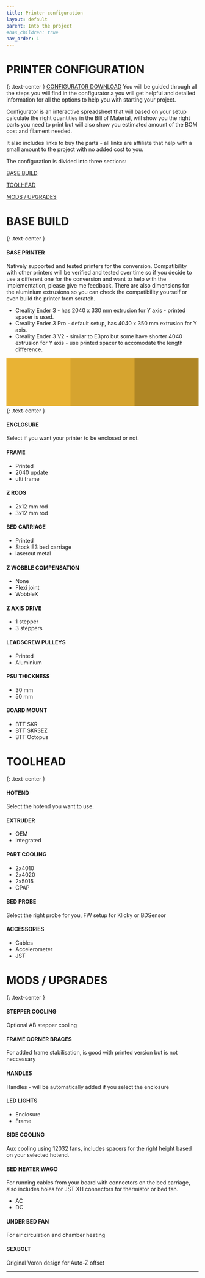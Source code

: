 ```yaml
---
title: Printer configuration
layout: default
parent: Into the project
#has_children: true
nav_order: 1
---
```


# PRINTER CONFIGURATION
{: .text-center }
[CONFIGURATOR DOWNLOAD]
You will be guided through all the steps you will find in the configurator a you will get helpful and detailed information for all the options to help you with starting your project.

Configurator is an interactive spreadsheet that will based on your setup calculate the right quantities in the Bill of Material, will show you the right parts you need to print but will also show you estimated amount of the BOM cost and filament needed.

It also includes links to buy the parts - all links are affiliate that help with a small amount to the project with no added cost to you.

The configuration is divided into three sections:

[BASE BUILD]

[TOOLHEAD]

[MODS / UPGRADES]

# BASE BUILD
{: .text-center }

#### BASE PRINTER
Natively supported and tested printers for the conversion. Compatibility with other printers will be verified and tested over time so if you decide to use a different one for the conversion and want to help with the implementation, please give me feedback. There are also dimensions for the aluminium extrusions so you can check the compatibility yourself or even build the printer from scratch.
- Creality Ender 3 - has 2040 x 330 mm extrusion for Y axis - printed spacer is used.
- Creality Ender 3 Pro - default setup, has 4040 x 350 mm extrusion for Y axis.
- Creality Ender 3 V2 - similar to E3pro but some have shorter 4040 extrusion for Y axis - use printed spacer to accomodate the length difference.

![](./assets/images/config_layout.png)
{: .text-center }

#### ENCLOSURE
Select if you want your printer to be enclosed or not.

#### FRAME
- Printed
- 2040 update
- ulti frame

#### Z RODS
- 2x12 mm rod
- 3x12 mm rod

#### BED CARRIAGE
- Printed
- Stock E3 bed carriage
- lasercut metal

#### Z WOBBLE COMPENSATION
- None
- Flexi joint
- WobbleX

#### Z AXIS DRIVE
- 1 stepper
- 3 steppers

#### LEADSCREW PULLEYS
- Printed
- Aluminium

#### PSU THICKNESS
- 30 mm
- 50 mm

#### BOARD MOUNT
- BTT SKR
- BTT SKR3EZ
- BTT Octopus

# TOOLHEAD
{: .text-center }

#### HOTEND
Select the hotend you want to use.

#### EXTRUDER
- OEM
- Integrated

#### PART COOLING
- 2x4010
- 2x4020
- 2x5015
- CPAP

#### BED PROBE
Select the right probe for you, FW setup for Klicky or BDSensor

#### ACCESSORIES
- Cables
- Accelerometer
- JST

# MODS / UPGRADES
{: .text-center }

#### STEPPER COOLING
Optional AB stepper cooling

#### FRAME CORNER BRACES
For added frame stabilisation, is good with printed version but is not neccessary

#### HANDLES
Handles - will be automatically added if you select the enclosure

#### LED LIGHTS
- Enclosure
- Frame

#### SIDE COOLING
Aux cooling using 12032 fans, includes spacers for the right height based on your selected hotend.

#### BED HEATER WAGO
For running cables from your board with connectors on the bed carriage, also includes holes for JST XH connectors for thermistor or bed fan.
- AC
- DC

#### UNDER BED FAN
For air circulation and chamber heating

#### SEXBOLT
Original Voron design for Auto-Z offset

---
[CONFIGURATOR DOWNLOAD]: LINK
[BASE BUILD]: https://rh3d.github.io/E3NG_docs/configure.html#base-build
[TOOLHEAD]: https://rh3d.github.io/E3NG_docs/configure.html#toolhead
[MODS / UPGRADES]: https://rh3d.github.io/E3NG_docs/configure.html#mods--upgrades
